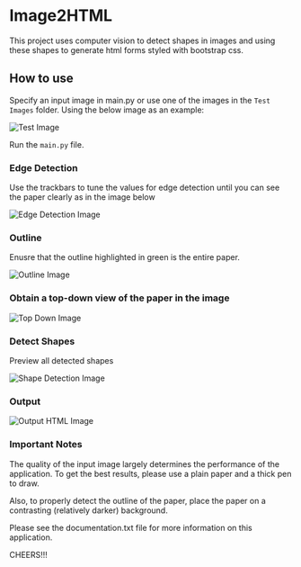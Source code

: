# Image2HTML

This project uses computer vision to detect shapes in images and using these shapes to generate html forms styled with bootstrap css.

## How to use
Specify an input image in main.py or use one of the images in the `Test Images` folder. Using the below image as an example:

![Test Image](https://drive.google.com/uc?export=view&id=14n4Qu-R2I7I46ke8-_FGz5rfQOl1hfK6)

Run the `main.py` file.

### Edge Detection
Use the trackbars to tune the values for edge detection until you can see the paper clearly as in the image below

![Edge Detection Image](https://drive.google.com/uc?export=view&id=1-q4wJ2qX_yhpXqUnFlba78gG87ZYUw9o)

### Outline
Enusre that the outline highlighted in green is the entire paper.

![Outline Image](https://drive.google.com/uc?export=view&id=1v1pP9AaLBq90r7VUl3IKMKcp4-7dMVOW)

### Obtain a top-down view of the paper in the image

![Top Down Image](https://drive.google.com/uc?export=view&id=1pShAXVjlZ-UgfPoIy9jiwkqUY41ybep3)

### Detect Shapes
Preview all detected shapes

![Shape Detection Image](https://drive.google.com/uc?export=view&id=1zRh5VxHSRZJQFNhBqlXgmq89M4dvMcRQ)

### Output

![Output HTML Image](https://drive.google.com/uc?export=view&id=1Kpu6uCXh-Pkz02wXDRyqeGQ6KXTLozGt)


### Important Notes
The quality of the input image largely determines the performance of the application. To get the best results, please use a plain paper and a thick pen to draw.

Also, to properly detect the outline of the paper, place the paper on a contrasting (relatively darker) background.

Please see the documentation.txt file for more information on this application.

CHEERS!!!
